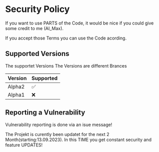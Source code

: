 # Security Policy

If you want to use PARTS of the Code, it would be nice if you could give some credit to me (AI_Max).

If you accept those Terms you can use the Code acording.

## Supported Versions

The supportet Versions
The Versions are different Brances

| Version | Supported          |
| ------- | ------------------ |
| Alpha2  | :white_check_mark: |
| Alpha1  | :x:                |

## Reporting a Vulnerability

Vulnerability reporting is done via an isue message!

The Projekt is curently been updatet for the next 2 Month(starting:13.09.2023).
In this TIME you get constant security and feature UPDATES!
